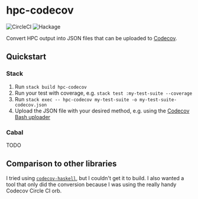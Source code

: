 # hpc-codecov

![CircleCI](https://img.shields.io/circleci/build/github/LeapYear/hpc-codecov)
![Hackage](https://img.shields.io/hackage/v/hpc-codecov)

Convert HPC output into JSON files that can be uploaded to [Codecov](https://codecov.io).

## Quickstart

### Stack

1. Run `stack build hpc-codecov`
1. Run your test with coverage, e.g. `stack test :my-test-suite --coverage`
1. Run `stack exec -- hpc-codecov my-test-suite -o my-test-suite-codecov.json`
1. Upload the JSON file with your desired method, e.g. using the
   [Codecov Bash uploader](https://docs.codecov.io/docs/about-the-codecov-bash-uploader)

### Cabal

TODO

## Comparison to other libraries

I tried using [`codecov-haskell`](http://hackage.haskell.org/package/codecov-haskell),
but I couldn't get it to build. I also wanted a tool that only did the conversion
because I was using the really handy Codecov Circle CI orb.
